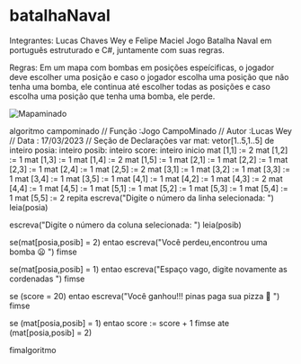 # batalhaNaval
Integrantes: Lucas Chaves Wey e Felipe Maciel
Jogo Batalha Naval em português estruturado e C#, juntamente com suas regras.

Regras: Em um mapa com bombas em posições espeícificas, o jogador deve escolher uma posição e caso o jogador escolha uma posição que não tenha uma bomba, ele continua até escolher todas as posições e caso escolha uma posição que tenha uma bomba, ele perde.

![Mapaminado](https://user-images.githubusercontent.com/101645516/225992569-65311cff-f6b4-4a14-8ee9-2de928d15a30.jpeg)

algoritmo campominado
// Função :Jogo CampoMinado
// Autor :Lucas Wey
// Data : 17/03/2023
// Seção de Declarações 
var
mat: vetor[1..5,1..5] de inteiro
posia: inteiro
posib: inteiro
score: inteiro
inicio
mat [1,1] := 2
mat [1,2] := 1
mat [1,3] := 1
mat [1,4] := 2
mat [1,5] := 1
mat [2,1] := 1
mat [2,2] := 1
mat [2,3] := 1
mat [2,4] := 1
mat [2,5] := 2
mat [3,1] := 1
mat [3,2] := 1
mat [3,3] := 1
mat [3,4] := 1
mat [3,5] := 1
mat [4,1] := 1
mat [4,2] := 1
mat [4,3] := 2
mat [4,4] := 1
mat [4,5] := 1
mat [5,1] := 1
mat [5,2] := 1
mat [5,3] := 1
mat [5,4] := 1
mat [5,5] := 2
repita
escreva("Digite o número da linha selecionada: ")
leia(posia)

escreva("Digite o número da coluna selecionada: ")
leia(posib)

se(mat[posia,posib] = 2) entao
escreva("Você perdeu,encontrou uma bomba 😦 ")
fimse

se(mat[posia,posib] = 1) entao
escreva("Espaço vago, digite novamente as cordenadas ")
fimse

se (score = 20) entao
escreva("Você ganhou!!! pinas paga sua pizza 🙂  ")
fimse

se (mat[posia,posib] = 1) entao
score := score + 1
fimse
ate (mat[posia,posib] = 2)

fimalgoritmo

